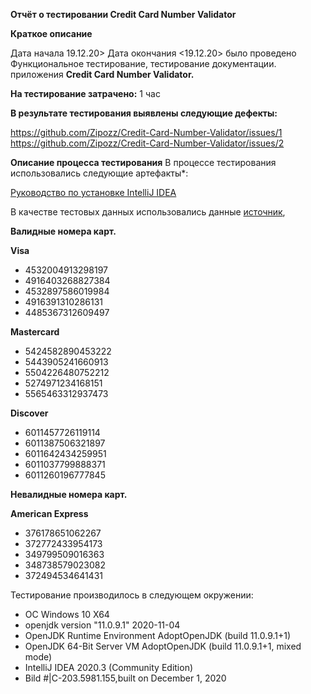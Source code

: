**Отчёт о тестировании Credit Card Number Validator**

**Краткое описание**

Дата начала 19.12.20> Дата окончания <19.12.20> было проведено Функциональное тестирование, тестирование документации. приложения **Credit Card Number Validator.**

**На тестирование затрачено:** 1 час

**В результате тестирования выявлены следующие дефекты:**

https://github.com/Zipozz/Credit-Card-Number-Validator/issues/1
https://github.com/Zipozz/Credit-Card-Number-Validator/issues/2

**Описание процесса тестирования**
В процессе тестирования использовались следующие артефакты*:

[Руководство по установке IntelliJ IDEA](https://github.com/netology-code/javaqa-homeworks/blob/master/intro/idea.md)

В качестве тестовых данных использовались данные [источник](https://www.getcreditcardnumbers.com/generated-credit-card-numbers),
 
**Валидные номера карт.**

 **Visa**
- 4532004913298197
- 4916403268827384
- 4532897586019984
- 4916391310286131
- 4485367312609497
 
 **Mastercard**
- 5424582890453222
- 5443905241660913
- 5504226480752212
- 5274971234168151
- 5565463312937473

 **Discover**
- 6011457726119114
- 6011387506321897
- 6011642434259951
- 6011037799888371
- 6011260196777845

**Невалидные номера карт.**

**American Express**
- 376178651062267
- 372772433954173
- 349799509016363
- 348738579023082
- 372494534641431

Тестирование производилось в следующем окружении:

- ОС Windows 10 X64
- openjdk version "11.0.9.1" 2020-11-04
- OpenJDK Runtime Environment AdoptOpenJDK (build 11.0.9.1+1)
- OpenJDK 64-Bit Server VM AdoptOpenJDK (build 11.0.9.1+1, mixed mode)
- IntelliJ IDEA 2020.3 (Community Edition)
- Bild #|C-203.5981.155,built on December 1, 2020